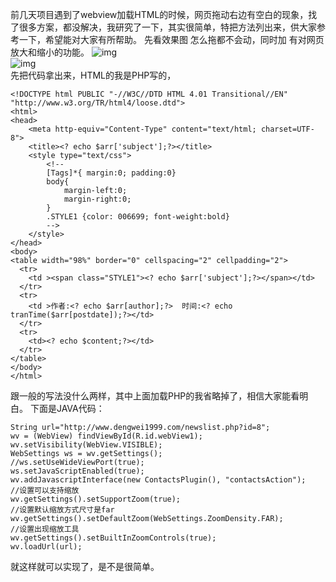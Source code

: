 前几天项目遇到了webview加载HTML的时候，网页拖动右边有空白的现象，找了很多方案，都没解决，我研究了一下，其实很简单，特把方法列出来，供大家参考一下，希望能对大家有所帮助。
先看效果图
怎么拖都不会动，同时加 有对网页放大和缩小的功能。
![img](P)  
![img](P)  
先把代码拿出来，HTML的我是PHP写的，
```  
<!DOCTYPE html PUBLIC "-//W3C//DTD HTML 4.01 Transitional//EN" "http://www.w3.org/TR/html4/loose.dtd">
<html>
<head>
	<meta http-equiv="Content-Type" content="text/html; charset=UTF-8">
	<title><? echo $arr['subject'];?></title>
	<style type="text/css">
		<!--
		[Tags]*{ margin:0; padding:0}
		body{
			margin-left:0;
			margin-right:0;
		}
		.STYLE1 {color: 006699; font-weight:bold}
		-->
	</style>
</head>
<body>
<table width="98%" border="0" cellspacing="2" cellpadding="2">
  <tr>
    <td ><span class="STYLE1"><? echo $arr['subject'];?></span></td>
  </tr>
  <tr>
    <td >作者:<? echo $arr[author];?>  时间:<? echo tranTime($arr[postdate]);?></td>
  </tr>
  <tr>
    <td><? echo $content;?></td>
  </tr>
</table>
</body>
</html>
```
跟一般的写法没什么两样，其中上面加载PHP的我省略掉了，相信大家能看明白。
下面是JAVA代码：
```  
String url="http://www.dengwei1999.com/newslist.php?id=8";
wv = (WebView) findViewById(R.id.webView1);
wv.setVisibility(WebView.VISIBLE);
WebSettings ws = wv.getSettings();
//ws.setUseWideViewPort(true);
ws.setJavaScriptEnabled(true);
wv.addJavascriptInterface(new ContactsPlugin(), "contactsAction");
//设置可以支持缩放
wv.getSettings().setSupportZoom(true);   
//设置默认缩放方式尺寸是far  
wv.getSettings().setDefaultZoom(WebSettings.ZoomDensity.FAR);  
//设置出现缩放工具   
wv.getSettings().setBuiltInZoomControls(true);
wv.loadUrl(url);
```
就这样就可以实现了，是不是很简单。